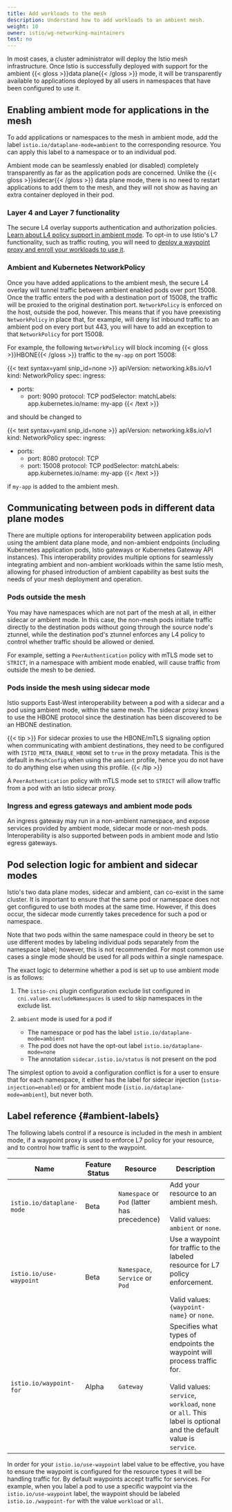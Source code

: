 ```yaml
---
title: Add workloads to the mesh
description: Understand how to add workloads to an ambient mesh.
weight: 10
owner: istio/wg-networking-maintainers
test: no
---
```


In most cases, a cluster administrator will deploy the Istio mesh infrastructure. Once Istio is successfully deployed with support for the ambient {{< gloss >}}data plane{{< /gloss >}} mode, it will be transparently available to applications deployed by all users in namespaces that have been configured to use it.

## Enabling ambient mode for applications in the mesh

To add applications or namespaces to the mesh in ambient mode, add the label `istio.io/dataplane-mode=ambient` to the corresponding resource. You can apply this label to a namespace or to an individual pod.

Ambient mode can be seamlessly enabled (or disabled) completely transparently as far as the application pods are concerned. Unlike the {{< gloss >}}sidecar{{< /gloss >}} data plane mode, there is no need to restart applications to add them to the mesh, and they will not show as having an extra container deployed in their pod.

### Layer 4 and Layer 7 functionality

The secure L4 overlay supports authentication and authorization policies. [Learn about L4 policy support in ambient mode](/docs/ambient/usage/l4-policy/). To opt-in to use Istio's L7 functionality, such as traffic routing, you will need to [deploy a waypoint proxy and enroll your workloads to use it](/docs/ambient/usage/waypoint/).

### Ambient and Kubernetes NetworkPolicy

Once you have added applications to the ambient mesh, the secure L4 overlay will tunnel traffic between ambient enabled pods over port 15008. Once the traffic enters the pod with a destination port of 15008, the traffic will be proxied to the original destination port. `NetworkPolicy` is enforced on the host, outside the pod, however. This means that if you have preexisting `NetworkPolicy` in place that, for example, will deny list inbound traffic to an ambient pod on every port but 443, you will have to add an exception to that `NetworkPolicy` for port 15008.

For example, the following `NetworkPolicy` will block incoming {{< gloss >}}HBONE{{< /gloss >}} traffic to the `my-app` on port 15008:

{{< text syntax=yaml snip_id=none >}}
apiVersion: networking.k8s.io/v1
kind: NetworkPolicy
spec:
  ingress:
  - ports:
    - port: 9090
      protocol: TCP
  podSelector:
    matchLabels:
      app.kubernetes.io/name: my-app
{{< /text >}}

and should be changed to

{{< text syntax=yaml snip_id=none >}}
apiVersion: networking.k8s.io/v1
kind: NetworkPolicy
spec:
  ingress:
  - ports:
    - port: 8080
      protocol: TCP
    - port: 15008
      protocol: TCP
  podSelector:
    matchLabels:
      app.kubernetes.io/name: my-app
{{< /text >}}

if `my-app` is added to the ambient mesh.

## Communicating between pods in different data plane modes

There are multiple options for interoperability between application pods using the ambient data plane mode, and non-ambient endpoints (including Kubernetes application pods, Istio gateways or Kubernetes Gateway API instances). This interoperability provides multiple options for seamlessly integrating ambient and non-ambient workloads within the same Istio mesh, allowing for phased introduction of ambient capability as best suits the needs of your mesh deployment and operation.

### Pods outside the mesh

You may have namespaces which are not part of the mesh at all, in either sidecar or ambient mode. In this case, the non-mesh pods initiate traffic directly to the destination pods without going through the source node's ztunnel, while the destination pod's ztunnel enforces any L4 policy to control whether traffic should be allowed or denied.

For example, setting a `PeerAuthentication` policy with mTLS mode set to `STRICT`, in a namespace with ambient mode enabled, will cause traffic from outside the mesh to be denied.

### Pods inside the mesh using sidecar mode

Istio supports East-West interoperability between a pod with a sidecar and a pod using ambient mode, within the same mesh. The sidecar proxy knows to use the HBONE protocol since the destination has been discovered to be an HBONE destination.

{{< tip >}}
For sidecar proxies to use the HBONE/mTLS signaling option when communicating with ambient destinations, they need to be configured with `ISTIO_META_ENABLE_HBONE` set to `true` in the proxy metadata. This is the default in `MeshConfig` when using the `ambient` profile, hence you do not have to do anything else when using this profile.
{{< /tip >}}

A `PeerAuthentication` policy with mTLS mode set to `STRICT` will allow traffic from a pod with an Istio sidecar proxy.

### Ingress and egress gateways and ambient mode pods

An ingress gateway may run in a non-ambient namespace, and expose services provided by ambient mode, sidecar mode or non-mesh pods. Interoperability is also supported between pods in ambient mode and Istio egress gateways.

## Pod selection logic for ambient and sidecar modes

Istio's two data plane modes, sidecar and ambient, can co-exist in the same cluster. It is important to ensure that the same pod or namespace does not get configured to use both modes at the same time. However, if this does occur, the sidecar mode currently takes precedence for such a pod or namespace.

Note that two pods within the same namespace could in theory be set to use different modes by labeling individual pods separately from the namespace label; however, this is not recommended. For most common use cases a single mode should be used for all pods within a single namespace.

The exact logic to determine whether a pod is set up to use ambient mode is as follows:

1. The `istio-cni` plugin configuration exclude list configured in `cni.values.excludeNamespaces` is used to skip namespaces in the exclude list.
1. `ambient` mode is used for a pod if

    * The namespace or pod has the label `istio.io/dataplane-mode=ambient`
    * The pod does not have the opt-out label `istio.io/dataplane-mode=none`
    * The annotation `sidecar.istio.io/status` is not present on the pod

The simplest option to avoid a configuration conflict is for a user to ensure that for each namespace, it either has the label for sidecar injection (`istio-injection=enabled`) or for ambient mode (`istio.io/dataplane-mode=ambient`), but never both.

## Label reference {#ambient-labels}

The following labels control if a resource is included in the mesh in ambient mode, if a waypoint proxy is used to enforce L7 policy for your resource, and to control how traffic is sent to the waypoint.

|  Name  | Feature Status | Resource | Description |
| --- | --- | --- | --- |
| `istio.io/dataplane-mode` | Beta | `Namespace` or `Pod` (latter has precedence) |  Add your resource to an ambient mesh. <br><br> Valid values: `ambient` or `none`. |
| `istio.io/use-waypoint` | Beta | `Namespace`, `Service` or `Pod` | Use a waypoint for traffic to the labeled resource for L7 policy enforcement. <br><br> Valid values: `{waypoint-name}` or `none`. |
| `istio.io/waypoint-for` | Alpha | `Gateway` | Specifies what types of endpoints the waypoint will process traffic for. <br><br> Valid values: `service`, `workload`, `none` or `all`. This label is optional and the default value is `service`. |

In order for your `istio.io/use-waypoint` label value to be effective, you have to ensure the waypoint is configured for the resource types it will be handling traffic for. By default waypoints accept traffic for services. For example, when you label a pod to use a specific waypoint via the `istio.io/use-waypoint` label, the waypoint should be labeled `istio.io./waypoint-for` with the value `workload` or `all`.
